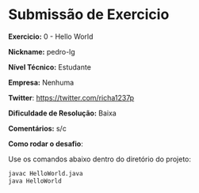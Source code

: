 # Submissão de Exercicio

**Exercicio:** 0 - Hello World

**Nickname:** pedro-lg

**Nível Técnico:** Estudante

**Empresa:** Nenhuma

**Twitter**: https://twitter.com/richa1237p

**Dificuldade de Resolução:** Baixa

**Comentários:** s/c

**Como rodar o desafio**:

Use os comandos abaixo dentro do diretório do projeto:

```bash
javac HelloWorld.java
java HelloWorld
```
